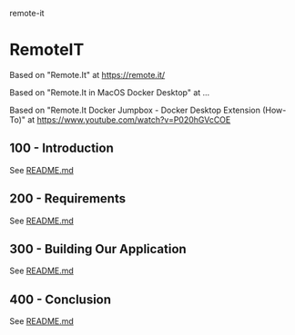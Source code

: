 remote-it
# RemoteIT

Based on "Remote.It" at https://remote.it/

Based on "Remote.It in MacOS Docker Desktop" at ... 

Based on "Remote.It Docker Jumpbox - Docker Desktop Extension (How-To)" at https://www.youtube.com/watch?v=P020hGVcCOE

## 100 - Introduction

See [README.md](./100/README.md)

## 200 - Requirements

See [README.md](./200/README.md)

## 300 - Building Our Application

See [README.md](./300/README.md)

## 400 - Conclusion

See [README.md](./400/README.md)
